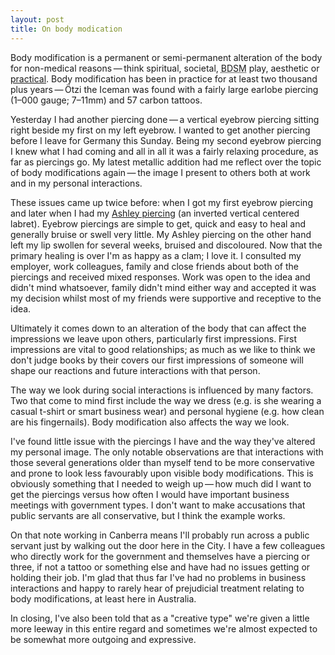 ```yaml
---
layout: post
title: On body modication
---
```

Body modification is a permanent or semi-permanent alteration of the body for non-medical reasons&thinsp;&mdash;&thinsp;think spiritual, societal, <acronym title="Bondage, Discipline, Dominance, Submission, Sadism, and Masochism">BDSM</acronym> play, aesthetic or <a href="http://www.bmezine.com/news/pubring/20041214.html" title="BME: Pierced eyeglasses">practical</a>. Body modification has been in practice for at least two thousand plus years&thinsp;&mdash;&thinsp;&Ouml;tzi the Iceman was found with a fairly large earlobe piercing (1&ndash;000 gauge; 7&ndash;11mm) and 57 carbon tattoos.

Yesterday I had another piercing done&thinsp;&mdash;&thinsp;a vertical eyebrow piercing sitting right beside my first on my left eyebrow. I wanted to get another piercing before I leave for Germany this Sunday. Being my second eyebrow piercing I knew what I had coming and all in all it was a fairly relaxing procedure, as far as piercings go. My latest metallic addition had me reflect over the topic of body modifications again&thinsp;&mdash;&thinsp;the image I present to others both at work and in my personal interactions.

These issues came up twice before: when I got my first eyebrow piercing and later when I had my <a href="http://wiki.bmezine.com/index.php/Ashley_Piercing" title="BME Encyclopedia entry: Ashley Piercing">Ashley piercing</a> (an inverted vertical centered labret). Eyebrow piercings are simple to get, quick and easy to heal and generally bruise or swell very little. My Ashley piercing on the other hand left my lip swollen for several weeks, bruised and discoloured. Now that the primary healing is over I'm as happy as a clam; I love it. I consulted my employer, work colleagues, family and close friends about both of the piercings and received mixed responses. Work was open to the idea and didn't mind whatsoever, family didn't mind either way and accepted it was my decision whilst most of my friends were supportive and receptive to the idea.

Ultimately it comes down to an alteration of the body that can affect the impressions we leave upon others, particularly first impressions. First impressions are vital to good relationships; as much as we like to think we don't judge books by their covers our first impressions of someone will shape our reactions and future interactions with that person.

The way we look during social interactions is influenced by many factors. Two that come to mind first include the way we dress (e.g. is she wearing a casual t-shirt or smart business wear) and personal hygiene (e.g. how clean are his fingernails). Body modification also affects the way we look.

I've found little issue with the piercings I have and the way they've altered my personal image. The only notable observations are that interactions with those several generations older than myself tend to be more conservative and prone to look less favourably upon visible body modifications. This is obviously something that I needed to weigh up&thinsp;&mdash;&thinsp;how much did I want to get the piercings versus how often I would have important business meetings with government types. I don't want to make accusations that public servants are all conservative, but I think the example works.

On that note working in Canberra means I'll probably run across a public servant just by walking out the door here in the City. I have a few colleagues who directly work for the government and themselves have a piercing or three, if not a tattoo or something else and have had no issues getting or holding their job. I'm glad that thus far I've had no problems in business interactions and happy to rarely hear of prejudicial treatment relating to body modifications, at least here in Australia.

In closing, I've also been told that as a "creative type" we're given a little more leeway in this entire regard and sometimes we're almost expected to be somewhat more outgoing and expressive.